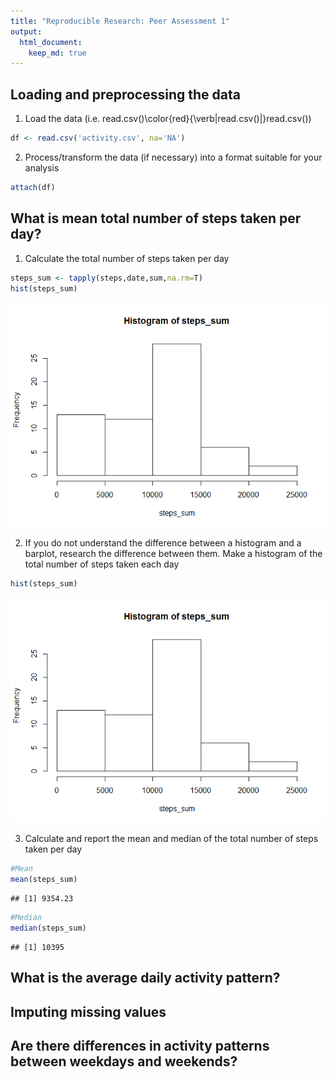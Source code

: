 ```yaml
---
title: "Reproducible Research: Peer Assessment 1"
output: 
  html_document:
    keep_md: true
---
```



## Loading and preprocessing the data
1. Load the data (i.e. read.csv()\color{red}{\verb|read.csv()|}read.csv())

```r
df <- read.csv('activity.csv', na='NA')
```
2. Process/transform the data (if necessary) into a format suitable for your analysis

```r
attach(df)
```

## What is mean total number of steps taken per day?
1. Calculate the total number of steps taken per day

```r
steps_sum <- tapply(steps,date,sum,na.rm=T)
hist(steps_sum)
```

![](PA1_template_files/figure-html/unnamed-chunk-3-1.png)<!-- -->

2. If you do not understand the difference between a histogram and a barplot, research the difference between them. Make a histogram of the total number of steps taken each day

```r
hist(steps_sum)
```

![](PA1_template_files/figure-html/unnamed-chunk-4-1.png)<!-- -->

3. Calculate and report the mean and median of the total number of steps taken per day

```r
#Mean
mean(steps_sum)
```

```
## [1] 9354.23
```

```r
#Median
median(steps_sum)
```

```
## [1] 10395
```

## What is the average daily activity pattern?



## Imputing missing values



## Are there differences in activity patterns between weekdays and weekends?

